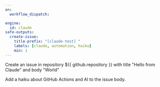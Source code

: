 ```yaml
---
on:
  workflow_dispatch:

engine: 
  id: claude
safe-outputs:
  create-issue:
    title-prefix: "[claude-test] "
    labels: [claude, automation, haiku]
    min: 1
---
```


Create an issue in repository ${{ github.repository }} with title "Hello from Claude" and body "World"

Add a haiku about GitHub Actions and AI to the issue body.